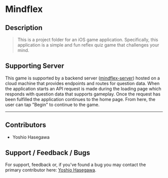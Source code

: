 # Mindflex

## Description
> This is a project folder for an iOS game application. Specifically, this application is a simple and fun reflex quiz game that challenges your mind.

## Supporting Server
This game is supported by a backend server ([mindflex-server](https://github.com/yoshiohasegawa/mindflex-server)) hosted on a cloud machine that provides endpoints and routes for question data. When the application starts an API request is made during the loading page which responds with question data that supports gameplay. Once the request has been fulfilled the application continues to the home page. From here, the user can tap "Begin" to continue to the game.
___
## Contributors
* Yoshio Hasegawa


## Support / Feedback / Bugs
For support, feedback or, if you've found a bug you may contact the primary contributor here: [Yoshio Hasegawa](mailto:yoshio.seisuke.hasegawa@gmail.com).
